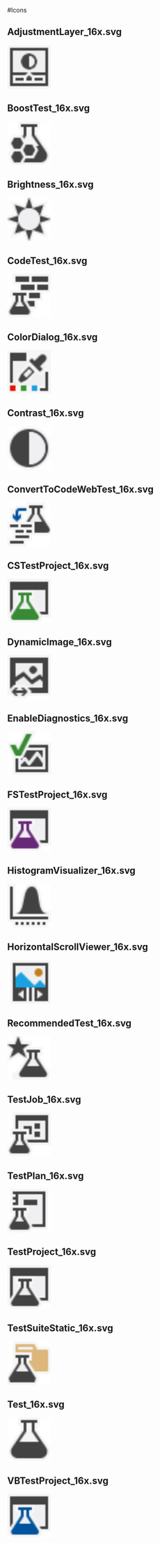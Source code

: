 #Icons
## AdjustmentLayer_16x.svg
<img src='AdjustmentLayer_16x.svg' width='100'>

## BoostTest_16x.svg
<img src='BoostTest_16x.svg' width='100'>

## Brightness_16x.svg
<img src='Brightness_16x.svg' width='100'>

## CodeTest_16x.svg
<img src='CodeTest_16x.svg' width='100'>

## ColorDialog_16x.svg
<img src='ColorDialog_16x.svg' width='100'>

## Contrast_16x.svg
<img src='Contrast_16x.svg' width='100'>

## ConvertToCodeWebTest_16x.svg
<img src='ConvertToCodeWebTest_16x.svg' width='100'>

## CSTestProject_16x.svg
<img src='CSTestProject_16x.svg' width='100'>

## DynamicImage_16x.svg
<img src='DynamicImage_16x.svg' width='100'>

## EnableDiagnostics_16x.svg
<img src='EnableDiagnostics_16x.svg' width='100'>

## FSTestProject_16x.svg
<img src='FSTestProject_16x.svg' width='100'>

## HistogramVisualizer_16x.svg
<img src='HistogramVisualizer_16x.svg' width='100'>

## HorizontalScrollViewer_16x.svg
<img src='HorizontalScrollViewer_16x.svg' width='100'>

## RecommendedTest_16x.svg
<img src='RecommendedTest_16x.svg' width='100'>

## TestJob_16x.svg
<img src='TestJob_16x.svg' width='100'>

## TestPlan_16x.svg
<img src='TestPlan_16x.svg' width='100'>

## TestProject_16x.svg
<img src='TestProject_16x.svg' width='100'>

## TestSuiteStatic_16x.svg
<img src='TestSuiteStatic_16x.svg' width='100'>

## Test_16x.svg
<img src='Test_16x.svg' width='100'>

## VBTestProject_16x.svg
<img src='VBTestProject_16x.svg' width='100'>

